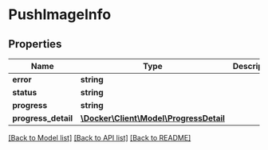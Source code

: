 # PushImageInfo

## Properties
Name | Type | Description | Notes
------------ | ------------- | ------------- | -------------
**error** | **string** |  | [optional] 
**status** | **string** |  | [optional] 
**progress** | **string** |  | [optional] 
**progress_detail** | [**\Docker\Client\Model\ProgressDetail**](ProgressDetail.md) |  | [optional] 

[[Back to Model list]](../../README.md#documentation-for-models) [[Back to API list]](../../README.md#documentation-for-api-endpoints) [[Back to README]](../../README.md)

